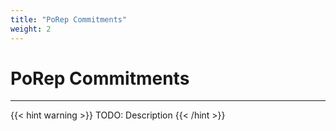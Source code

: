 ```yaml
---
title: "PoRep Commitments"
weight: 2
---
```


# PoRep Commitments
---

{{< hint warning >}}
TODO: Description
{{< /hint >}}